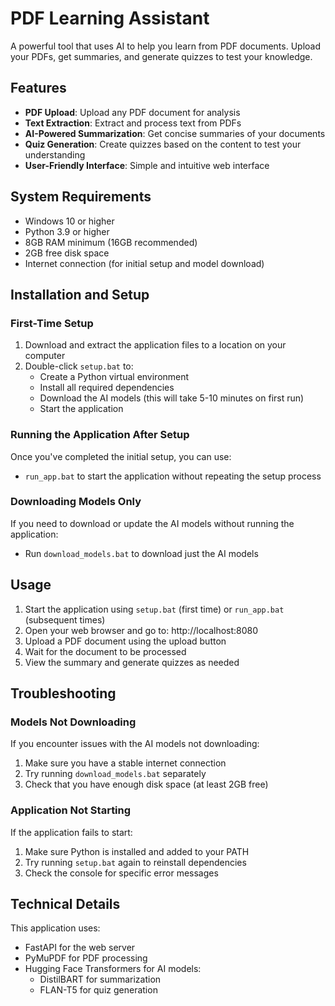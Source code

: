 # PDF Learning Assistant

A powerful tool that uses AI to help you learn from PDF documents. Upload your PDFs, get summaries, and generate quizzes to test your knowledge.

## Features

- **PDF Upload**: Upload any PDF document for analysis
- **Text Extraction**: Extract and process text from PDFs
- **AI-Powered Summarization**: Get concise summaries of your documents
- **Quiz Generation**: Create quizzes based on the content to test your understanding
- **User-Friendly Interface**: Simple and intuitive web interface

## System Requirements

- Windows 10 or higher
- Python 3.9 or higher
- 8GB RAM minimum (16GB recommended)
- 2GB free disk space
- Internet connection (for initial setup and model download)

## Installation and Setup

### First-Time Setup

1. Download and extract the application files to a location on your computer
2. Double-click `setup.bat` to:
   - Create a Python virtual environment
   - Install all required dependencies
   - Download the AI models (this will take 5-10 minutes on first run)
   - Start the application

### Running the Application After Setup

Once you've completed the initial setup, you can use:

- `run_app.bat` to start the application without repeating the setup process

### Downloading Models Only

If you need to download or update the AI models without running the application:

- Run `download_models.bat` to download just the AI models

## Usage

1. Start the application using `setup.bat` (first time) or `run_app.bat` (subsequent times)
2. Open your web browser and go to: http://localhost:8080
3. Upload a PDF document using the upload button
4. Wait for the document to be processed
5. View the summary and generate quizzes as needed

## Troubleshooting

### Models Not Downloading

If you encounter issues with the AI models not downloading:

1. Make sure you have a stable internet connection
2. Try running `download_models.bat` separately
3. Check that you have enough disk space (at least 2GB free)

### Application Not Starting

If the application fails to start:

1. Make sure Python is installed and added to your PATH
2. Try running `setup.bat` again to reinstall dependencies
3. Check the console for specific error messages

## Technical Details

This application uses:

- FastAPI for the web server
- PyMuPDF for PDF processing
- Hugging Face Transformers for AI models:
  - DistilBART for summarization
  - FLAN-T5 for quiz generation


